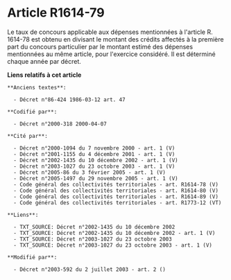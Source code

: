 # Article R1614-79

Le taux de concours applicable aux dépenses mentionnées à l'article R. 1614-78 est obtenu en divisant le montant des crédits
affectés à la première part du concours particulier par le montant estimé des dépenses mentionnées au même article, pour
l'exercice considéré. Il est déterminé chaque année par décret.

**Liens relatifs à cet article**

	**Anciens textes**:

	  - Décret n°86-424 1986-03-12 art. 47

	**Codifié par**:

	  - Décret n°2000-318 2000-04-07

	**Cité par**:

	  - Décret n°2000-1094 du 7 novembre 2000 - art. 1 (V)
	  - Décret n°2001-1155 du 4 décembre 2001 - art. 1 (V)
	  - Décret n°2002-1435 du 10 décembre 2002 - art. 1 (V)
	  - Décret n°2003-1027 du 23 octobre 2003 - art. 1 (V)
	  - Décret n°2005-86 du 3 février 2005 - art. 1 (V)
	  - Décret n°2005-1497 du 29 novembre 2005 - art. 1 (V)
	  - Code général des collectivités territoriales - art. R1614-78 (V)
	  - Code général des collectivités territoriales - art. R1614-80 (V)
	  - Code général des collectivités territoriales - art. R1614-89 (V)
	  - Code général des collectivités territoriales - art. R1773-12 (VT)

	**Liens**:

	  - TXT_SOURCE: Décret n°2002-1435 du 10 décembre 2002
	  - TXT_SOURCE: Décret n°2002-1435 du 10 décembre 2002 - art. 1 (V)
	  - TXT_SOURCE: Décret n°2003-1027 du 23 octobre 2003
	  - TXT_SOURCE: Décret n°2003-1027 du 23 octobre 2003 - art. 1 (V)

	**Modifié par**:

	  - Décret n°2003-592 du 2 juillet 2003 - art. 2 ()
